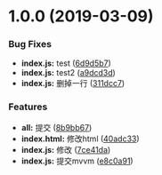 # 1.0.0 (2019-03-09)


### Bug Fixes

* **index.js:** test ([6d9d5b7](https://github.com/linsi123/mvvm/commit/6d9d5b7))
* **index.js:** test2 ([a9dcd3d](https://github.com/linsi123/mvvm/commit/a9dcd3d))
* **index.js:** 删掉一行 ([311dcc7](https://github.com/linsi123/mvvm/commit/311dcc7))


### Features

* **all:** 提交 ([8b9bb67](https://github.com/linsi123/mvvm/commit/8b9bb67))
* **index.html:** 修改html ([40adc33](https://github.com/linsi123/mvvm/commit/40adc33))
* **index.js:** 修改 ([7ce41da](https://github.com/linsi123/mvvm/commit/7ce41da))
* **index.js:** 提交mvvm ([e8c0a91](https://github.com/linsi123/mvvm/commit/e8c0a91))




